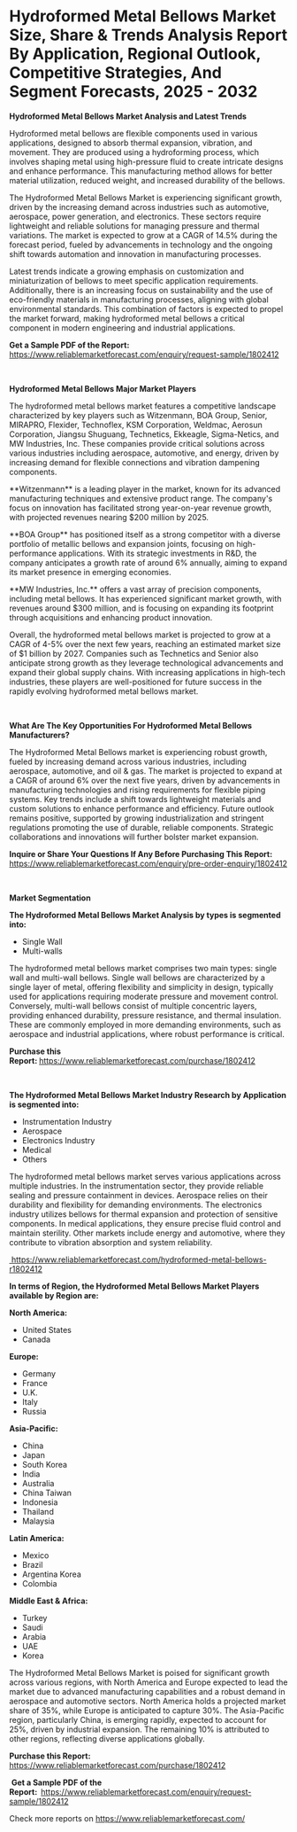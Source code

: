<p><h1>Hydroformed Metal Bellows Market Size, Share & Trends Analysis Report By Application, Regional Outlook, Competitive Strategies, And Segment Forecasts, 2025 - 2032</h1></p><p><strong>Hydroformed Metal Bellows Market Analysis and Latest Trends</strong></p>
<p><p>Hydroformed metal bellows are flexible components used in various applications, designed to absorb thermal expansion, vibration, and movement. They are produced using a hydroforming process, which involves shaping metal using high-pressure fluid to create intricate designs and enhance performance. This manufacturing method allows for better material utilization, reduced weight, and increased durability of the bellows.</p><p>The Hydroformed Metal Bellows Market is experiencing significant growth, driven by the increasing demand across industries such as automotive, aerospace, power generation, and electronics. These sectors require lightweight and reliable solutions for managing pressure and thermal variations. The market is expected to grow at a CAGR of 14.5% during the forecast period, fueled by advancements in technology and the ongoing shift towards automation and innovation in manufacturing processes.</p><p>Latest trends indicate a growing emphasis on customization and miniaturization of bellows to meet specific application requirements. Additionally, there is an increasing focus on sustainability and the use of eco-friendly materials in manufacturing processes, aligning with global environmental standards. This combination of factors is expected to propel the market forward, making hydroformed metal bellows a critical component in modern engineering and industrial applications.</p></p>
<p><strong>Get a Sample PDF of the Report:&nbsp;</strong> <a href="https://www.reliablemarketforecast.com/enquiry/request-sample/1802412?utm_campaign=3169&utm_medium=2&utm_source=Github&utm_content=ia&utm_term=10042025&utm_id=hydroformed-metal-bellows">https://www.reliablemarketforecast.com/enquiry/request-sample/1802412</a></p>
<p>&nbsp;</p>
<p><strong>Hydroformed Metal Bellows Major Market Players</strong></p>
<p><p>The hydroformed metal bellows market features a competitive landscape characterized by key players such as Witzenmann, BOA Group, Senior, MIRAPRO, Flexider, Technoflex, KSM Corporation, Weldmac, Aerosun Corporation, Jiangsu Shuguang, Technetics, Ekkeagle, Sigma-Netics, and MW Industries, Inc. These companies provide critical solutions across various industries including aerospace, automotive, and energy, driven by increasing demand for flexible connections and vibration dampening components.</p><p>**Witzenmann** is a leading player in the market, known for its advanced manufacturing techniques and extensive product range. The company's focus on innovation has facilitated strong year-on-year revenue growth, with projected revenues nearing $200 million by 2025.</p><p>**BOA Group** has positioned itself as a strong competitor with a diverse portfolio of metallic bellows and expansion joints, focusing on high-performance applications. With its strategic investments in R&D, the company anticipates a growth rate of around 6% annually, aiming to expand its market presence in emerging economies.</p><p>**MW Industries, Inc.** offers a vast array of precision components, including metal bellows. It has experienced significant market growth, with revenues around $300 million, and is focusing on expanding its footprint through acquisitions and enhancing product innovation.</p><p>Overall, the hydroformed metal bellows market is projected to grow at a CAGR of 4-5% over the next few years, reaching an estimated market size of $1 billion by 2027. Companies such as Technetics and Senior also anticipate strong growth as they leverage technological advancements and expand their global supply chains. With increasing applications in high-tech industries, these players are well-positioned for future success in the rapidly evolving hydroformed metal bellows market.</p></p>
<p>&nbsp;</p>
<p><strong>What Are The Key Opportunities For Hydroformed Metal Bellows Manufacturers?</strong></p>
<p><p>The Hydroformed Metal Bellows market is experiencing robust growth, fueled by increasing demand across various industries, including aerospace, automotive, and oil & gas. The market is projected to expand at a CAGR of around 6% over the next five years, driven by advancements in manufacturing technologies and rising requirements for flexible piping systems. Key trends include a shift towards lightweight materials and custom solutions to enhance performance and efficiency. Future outlook remains positive, supported by growing industrialization and stringent regulations promoting the use of durable, reliable components. Strategic collaborations and innovations will further bolster market expansion.</p></p>
<p><strong>Inquire or Share Your Questions If Any Before Purchasing This Report:</strong> <a href="https://www.reliablemarketforecast.com/enquiry/pre-order-enquiry/1802412?utm_campaign=3169&utm_medium=2&utm_source=Github&utm_content=ia&utm_term=10042025&utm_id=hydroformed-metal-bellows">https://www.reliablemarketforecast.com/enquiry/pre-order-enquiry/1802412</a></p>
<p>&nbsp;</p>
<p><strong>Market Segmentation</strong></p>
<p><strong>The Hydroformed Metal Bellows Market Analysis by types is segmented into:</strong></p>
<p><ul><li>Single Wall</li><li>Multi-walls</li></ul></p>
<p><p>The hydroformed metal bellows market comprises two main types: single wall and multi-wall bellows. Single wall bellows are characterized by a single layer of metal, offering flexibility and simplicity in design, typically used for applications requiring moderate pressure and movement control. Conversely, multi-wall bellows consist of multiple concentric layers, providing enhanced durability, pressure resistance, and thermal insulation. These are commonly employed in more demanding environments, such as aerospace and industrial applications, where robust performance is critical.</p></p>
<p><strong>Purchase this Report:&nbsp;</strong><a href="https://www.reliablemarketforecast.com/purchase/1802412?utm_campaign=3169&utm_medium=2&utm_source=Github&utm_content=ia&utm_term=10042025&utm_id=hydroformed-metal-bellows">https://www.reliablemarketforecast.com/purchase/1802412</a></p>
<p>&nbsp;</p>
<p><strong>The Hydroformed Metal Bellows Market Industry Research by Application is segmented into:</strong></p>
<p><ul><li>Instrumentation Industry</li><li>Aerospace</li><li>Electronics Industry</li><li>Medical</li><li>Others</li></ul></p>
<p><p>The hydroformed metal bellows market serves various applications across multiple industries. In the instrumentation sector, they provide reliable sealing and pressure containment in devices. Aerospace relies on their durability and flexibility for demanding environments. The electronics industry utilizes bellows for thermal expansion and protection of sensitive components. In medical applications, they ensure precise fluid control and maintain sterility. Other markets include energy and automotive, where they contribute to vibration absorption and system reliability.</p></p>
<p><a href="https://www.reliablemarketforecast.com/hydroformed-metal-bellows-r1802412?utm_campaign=3169&utm_medium=2&utm_source=Github&utm_content=ia&utm_term=10042025&utm_id=hydroformed-metal-bellows">&nbsp;https://www.reliablemarketforecast.com/hydroformed-metal-bellows-r1802412</a></p>
<p><strong>In terms of Region, the Hydroformed Metal Bellows Market Players available by Region are:</strong></p>
<p>
    <p> <strong> North America: </strong>
        <ul>
            <li>United States</li>
            <li>Canada</li>
        </ul>
        </p> 
    <p> <strong> Europe: </strong>
        <ul>
            <li>Germany</li>
            <li>France</li>
            <li>U.K.</li>
            <li>Italy</li>
            <li>Russia</li>
        </ul>
        </p> 
    <p> <strong> Asia-Pacific: </strong>
        <ul>
            <li>China</li>
            <li>Japan</li>
            <li>South Korea</li>
            <li>India</li>
            <li>Australia</li>
            <li>China Taiwan</li>
            <li>Indonesia</li>
            <li>Thailand</li>
            <li>Malaysia</li>
        </ul>
        </p> 
    <p> <strong> Latin America: </strong>
        <ul>
            <li>Mexico</li>
            <li>Brazil</li>
            <li>Argentina Korea</li>
            <li>Colombia</li>
        </ul>
        </p> 
    <p> <strong> Middle East & Africa: </strong>
        <ul>
            <li>Turkey</li>
            <li>Saudi</li>
            <li>Arabia</li>
            <li>UAE</li>
            <li>Korea</li>
        </ul>
    </p>
    </p>
<p><p>The Hydroformed Metal Bellows Market is poised for significant growth across various regions, with North America and Europe expected to lead the market due to advanced manufacturing capabilities and a robust demand in aerospace and automotive sectors. North America holds a projected market share of 35%, while Europe is anticipated to capture 30%. The Asia-Pacific region, particularly China, is emerging rapidly, expected to account for 25%, driven by industrial expansion. The remaining 10% is attributed to other regions, reflecting diverse applications globally.</p></p>
<p><strong>Purchase this Report: </strong><a href="https://www.reliablemarketforecast.com/purchase/1802412?utm_campaign=3169&utm_medium=2&utm_source=Github&utm_content=ia&utm_term=10042025&utm_id=hydroformed-metal-bellows">https://www.reliablemarketforecast.com/purchase/1802412</a></p>
<p>&nbsp;<strong>Get a Sample PDF of the Report:&nbsp;&nbsp;</strong><a href="https://www.reliablemarketforecast.com/enquiry/request-sample/1802412?utm_campaign=3169&utm_medium=2&utm_source=Github&utm_content=ia&utm_term=10042025&utm_id=hydroformed-metal-bellows">https://www.reliablemarketforecast.com/enquiry/request-sample/1802412</a></p>
<p><strong></strong></p>
<p>Check more reports on <a href="https://www.reliablemarketforecast.com/?utm_campaign=3169&utm_medium=2&utm_source=Github&utm_content=ia&utm_term=10042025&utm_id=hydroformed-metal-bellows">https://www.reliablemarketforecast.com/</a></p>